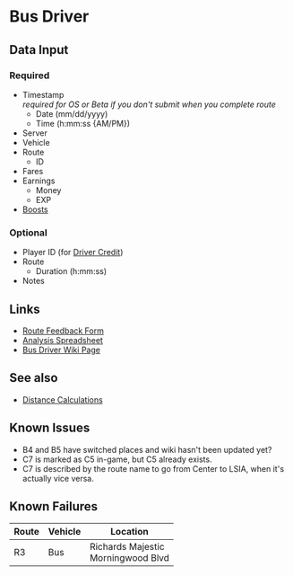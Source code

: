 # Bus Driver

## Data Input

### Required

- Timestamp  
  _required for OS or Beta if you don't submit when you complete route_
  - Date (mm/dd/yyyy)
  - Time (h:mm:ss {AM/PM})
- Server
- Vehicle
- Route
  - ID
- Fares
- Earnings
  - Money
  - EXP
- [Boosts](../project/Common.md#Boosts)

### Optional

- Player ID (for [Driver Credit](../project/DriverCredit.md))
- Route
  - Duration (h:mm:ss)
- Notes

## Links

- [Route Feedback Form](https://docs.google.com/forms/d/e/1FAIpQLSdm9VyopXSuRq7WrqSAdf4KmSMRgGuHOqscej-eRcPOK3gplg/viewform)
- [Analysis Spreadsheet](https://docs.google.com/spreadsheets/d/199g4c4sUfFJQlntjkWIemAOK03RhvMrR9X-2uc4Ruwg/edit?usp=sharing)
- [Bus Driver Wiki Page](https://dash.tycoon.community/wiki/index.php/Bus)

## See also

- [Distance Calculations](../project/Common.md#Distance-Calculations)

## Known Issues

- B4 and B5 have switched places and wiki hasn't been updated yet?
- C7 is marked as C5 in-game, but C5 already exists.
- C7 is described by the route name to go from Center to LSIA, when it's actually vice versa.

## Known Failures

| Route | Vehicle | Location                              |
| ----- | ------- | ------------------------------------- |
| R3    | Bus     | Richards Majestic<br>Morningwood Blvd |
